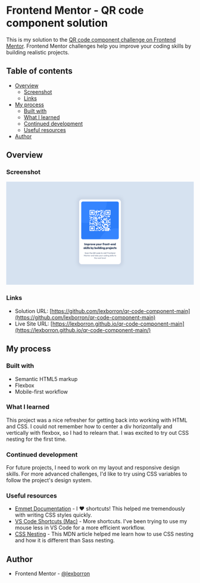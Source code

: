 # Frontend Mentor - QR code component solution

This is my solution to the [QR code component challenge on Frontend Mentor](https://www.frontendmentor.io/challenges/qr-code-component-iux_sIO_H). Frontend Mentor challenges help you improve your coding skills by building realistic projects.

## Table of contents

- [Overview](#overview)
  - [Screenshot](#screenshot)
  - [Links](#links)
- [My process](#my-process)
  - [Built with](#built-with)
  - [What I learned](#what-i-learned)
  - [Continued development](#continued-development)
  - [Useful resources](#useful-resources)
- [Author](#author)

## Overview

### Screenshot

![](/images/qr-screenshot.png)

### Links

- Solution URL: [https://github.com/lexborron/qr-code-component-main](https://github.com/lexborron/qr-code-component-main)
- Live Site URL: [https://lexborron.github.io/qr-code-component-main](https://lexborron.github.io/qr-code-component-main/)

## My process

### Built with

- Semantic HTML5 markup
- Flexbox
- Mobile-first workflow

### What I learned

This project was a nice refresher for getting back into working with HTML and CSS. I could not remember how to center a div horizontally and vertically with flexbox, so I had to relearn that. I was excited to try out CSS nesting for the first time.

### Continued development

For future projects, I need to work on my layout and responsive design skills. For more advanced challenges, I'd like to try using CSS variables to follow the project's design system.

### Useful resources

- [Emmet Documentation](https://docs.emmet.io/cheat-sheet/) - I :heart: shortcuts! This helped me tremendously with writing CSS styles quickly.
- [VS Code Shortcuts (Mac)](https://code.visualstudio.com/shortcuts/keyboard-shortcuts-macos.pdf) - More shortcuts. I've been trying to use my mouse less in VS Code for a more efficient workflow.
- [CSS Nesting](https://developer.mozilla.org/en-US/docs/Web/CSS/CSS_nesting) - This MDN article helped me learn how to use CSS nesting and how it is different than Sass nesting.

## Author

- Frontend Mentor - [@lexborron](https://www.frontendmentor.io/profile/lexborron)
